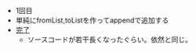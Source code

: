* 1回目
* 単純にfromList,toListを作ってappendで追加する
* [完了](https://atcoder.jp/contests/abc061/submissions/13765242)
    * ソースコードが若干長くなったぐらい。依然と同じ。